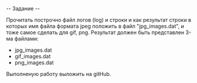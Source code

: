 -- Задание --

Прочитать построчно файл логов (log) и строки и как результат строки в которых имя файла формата jpeg положить в файл "jpg_images.dat",
и тоже самое сделать для gif, png. Результат должен быть представлен 3-ма файлами:
- jpg_images.dat
- gif_images.dat
- png_images.dat

Выполненую работу выложить на gitHub.
